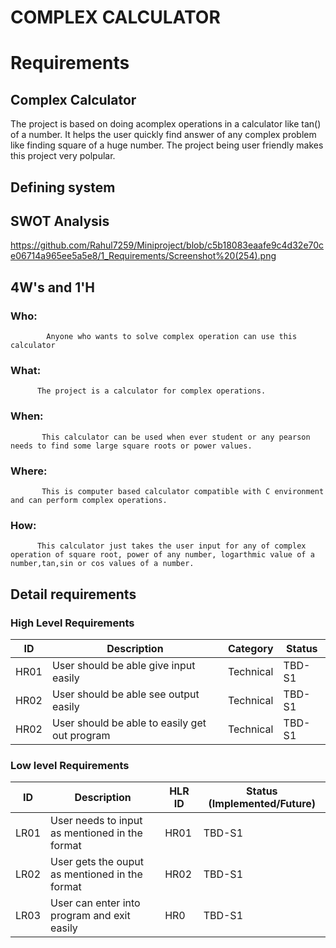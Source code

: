 # COMPLEX CALCULATOR

#  Requirements

## Complex Calculator

The project is based on doing acomplex operations in a calculator like tan() of a number. It helps the user quickly find answer of any complex problem like finding square of a huge number. The project being user friendly makes this project very polpular.

## Defining system


## SWOT Analysis
  https://github.com/Rahul7259/Miniproject/blob/c5b18083eaafe9c4d32e70ce06714a965ee5a5e8/1_Requirements/Screenshot%20(254).png

## 4W's and 1'H
   
   ### Who:
            Anyone who wants to solve complex operation can use this calculator
    
   ### What:
          The project is a calculator for complex operations.
   
   ### When:
           This calculator can be used when ever student or any pearson needs to find some large square roots or power values.
   
   ### Where:
           This is computer based calculator compatible with C environment and can perform complex operations.
   ### How:
          This calculator just takes the user input for any of complex operation of square root, power of any number, logarthmic value of a number,tan,sin or cos values of a number.
         
       
## Detail requirements

### High Level Requirements 

| ID | Description | Category | Status | 
| ----- | ----- | ------- | ---------|
| HR01 | User should be able give input easily | Technical | TBD-S1 |
| HR02 | User should be able see output easily | Technical | TBD-S1 |
| HR02 | User should be able to easily get out program | Technical | TBD-S1 |


###  Low level Requirements
 
| ID | Description | HLR ID | Status (Implemented/Future) |
| ------ | --------- | ------ | ----- |
| LR01 | User needs to input as mentioned in the format | HR01 | TBD-S1 |
| LR02 | User gets the ouput as mentioned in the format | HR02 | TBD-S1 |
| LR03 | User can enter into program and exit easily | HR0 | TBD-S1 |
